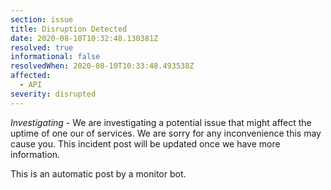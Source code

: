 ```yaml
---
section: issue
title: Disruption Detected
date: 2020-08-10T10:32:48.130381Z
resolved: true
informational: false
resolvedWhen: 2020-08-10T10:33:48.493538Z
affected:
  - API
severity: disrupted
---
```

*Investigating* - We are investigating a potential issue that might affect the uptime of one our of services. We are sorry for any inconvenience this may cause you. This incident post will be updated once we have more information.

This is an automatic post by a monitor bot.
        